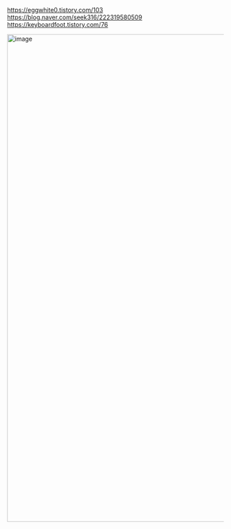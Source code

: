 https://eggwhite0.tistory.com/103
https://blog.naver.com/seek316/222319580509
https://keyboardfoot.tistory.com/76



<img width="1131" alt="image" src="https://github.com/OOOIOOOIO/Today-I-Learn/assets/74396651/9f9ec1ea-b830-44fb-8428-e6547e45fca0">
